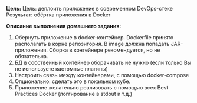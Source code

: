 
**Цель:**
Цель: деплоить приложение в современном DevOps-стеке
Результат: обёртка приложения в Docker

**Описание выполнения домашнего задания:**
1) Обернуть приложение в docker-контейнер. Dockerfile принято располагать в корне репозитория. В image должна попадать JAR-приложения. Сборка в контейнере рекомендуется, но не обязательна.
2) БД в собственный контейнер оборачивать не нужно (если только Вы не используете кастомные плагины)
3) Настроить связь между контейнерами, с помощью docker-compose
4) Опционально: сделать это в локальном кубе.
5) Приложение желательно реализовать с помощью всех Best Practices Docker (логгирование в stdout и т.д.)
